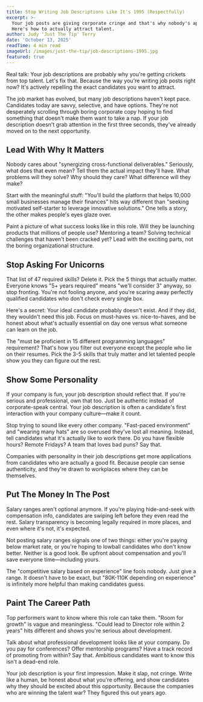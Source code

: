 ```yaml
---
title: Stop Writing Job Descriptions Like It's 1995 (Respectfully)
excerpt: >-
  Your job posts are giving corporate cringe and that's why nobody's applying.
  Here's how to actually attract talent.
author: Judy 'Just The Tip' Terry
date: 'October 13, 2025'
readTime: 4 min read
imageUrl: /images/just-the-tip/job-descriptions-1995.jpg
featured: true
---
```


Real talk: Your job descriptions are probably why you're getting crickets from top talent. Let's fix that. Because the way you're writing job posts right now? It's actively repelling the exact candidates you want to attract.

The job market has evolved, but many job descriptions haven't kept pace. Candidates today are savvy, selective, and have options. They're not desperately scrolling through boring corporate copy hoping to find something that doesn't make them want to take a nap. If your job description doesn't grab attention in the first three seconds, they've already moved on to the next opportunity.

## Lead With Why It Matters

Nobody cares about "synergizing cross-functional deliverables." Seriously, what does that even mean? Tell them the actual impact they'll have. What problems will they solve? Why should they care? What difference will they make?

Start with the meaningful stuff: "You'll build the platform that helps 10,000 small businesses manage their finances" hits way different than "seeking motivated self-starter to leverage innovative solutions." One tells a story, the other makes people's eyes glaze over.

Paint a picture of what success looks like in this role. Will they be launching products that millions of people use? Mentoring a team? Solving technical challenges that haven't been cracked yet? Lead with the exciting parts, not the boring organizational structure.

## Stop Asking For Unicorns

That list of 47 required skills? Delete it. Pick the 5 things that actually matter. Everyone knows "5+ years required" means "we'll consider 3" anyway, so stop fronting. You're not fooling anyone, and you're scaring away perfectly qualified candidates who don't check every single box.

Here's a secret: Your ideal candidate probably doesn't exist. And if they did, they wouldn't need this job. Focus on must-haves vs. nice-to-haves, and be honest about what's actually essential on day one versus what someone can learn on the job.

The "must be proficient in 15 different programming languages" requirement? That's how you filter out everyone except the people who lie on their resumes. Pick the 3-5 skills that truly matter and let talented people show you they can figure out the rest.

## Show Some Personality

If your company is fun, your job description should reflect that. If you're serious and professional, own that too. Just be authentic instead of corporate-speak central. Your job description is often a candidate's first interaction with your company culture—make it count.

Stop trying to sound like every other company. "Fast-paced environment" and "wearing many hats" are so overused they've lost all meaning. Instead, tell candidates what it's actually like to work there. Do you have flexible hours? Remote Fridays? A team that loves bad puns? Say that.

Companies with personality in their job descriptions get more applications from candidates who are actually a good fit. Because people can sense authenticity, and they're drawn to workplaces where they can be themselves.

## Put The Money In The Post

Salary ranges aren't optional anymore. If you're playing hide-and-seek with compensation info, candidates are swiping left before they even read the rest. Salary transparency is becoming legally required in more places, and even where it's not, it's expected.

Not posting salary ranges signals one of two things: either you're paying below market rate, or you're hoping to lowball candidates who don't know better. Neither is a good look. Be upfront about compensation and you'll save everyone time—including yours.

The "competitive salary based on experience" line fools nobody. Just give a range. It doesn't have to be exact, but "80K-110K depending on experience" is infinitely more helpful than making candidates guess.

## Paint The Career Path

Top performers want to know where this role can take them. "Room for growth" is vague and meaningless. "Could lead to Director role within 2 years" hits different and shows you're serious about development.

Talk about what professional development looks like at your company. Do you pay for conferences? Offer mentorship programs? Have a track record of promoting from within? Say that. Ambitious candidates want to know this isn't a dead-end role.

Your job description is your first impression. Make it slap, not cringe. Write like a human, be honest about what you're offering, and show candidates why they should be excited about this opportunity. Because the companies who are winning the talent war? They figured this out years ago.
